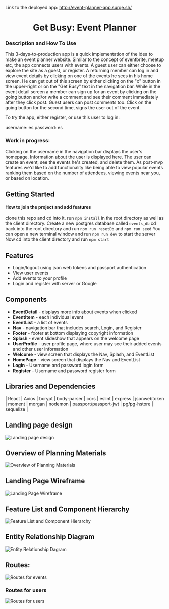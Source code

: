 Link to the deployed app:
http://event-planner-app.surge.sh/

# <center>Get Busy: Event Planner<center>

### Description and How To Use

This 3-days-to-production app is a quick implementation of the idea to make an event planner website. Similar to the concept of eventbrite, meetup etc, the app connects users with events. A guest user can either choose to explore the site as a guest, or register. A returning member can log in and view event details by clicking on one of the events he sees in his home screen. He can get out of this screen by either clicking on the "x" button in the upper-right or on the "Get Busy" text in the navigation bar. While in the event detail screen a member can sign up for an event by clicking on the going button and/or write a comment and see their comment immediately after they click post. Guest users can post comments too. Click on the going button for the second time, signs the user out of the event.

To try the app, either register, or use this user to log in:

username: es
password: es

### Work in progress:

Clicking on the username in the navigation bar displays the user's homepage. Information about the user is displayed here. The user can create an event, see the events he's created, and delete them. As post-mvp features we'd like to add functionality like being able to view popular events ranking them based on the number of attendees, viewing events near you, or based on location.

## Getting Started
#### How to join the project and add features

clone this repo and cd into it.
run ```npm install``` in the root directory as well as the client directory.
Create a new postgres database called ```events_db```
cd back into the root directory and run ```npm run resetDb``` and ```npm run seed```
You can open a new terminal window and run ```npm run dev``` to start the server
Now cd into the client directory and run ```npm start```

## Features
* Login/logout using json web tokens and passport authentication
* View user events
* Add events to your profile
* Login and register with server or Google

## Components
* **EventDetail** - displays more info about events when clicked
* **EventItem** - each individual event
* **EventList** - a list of events
* **Nav** - navigation bar that includes search, Login, and Register
* **Footer** - footer at bottom displaying copyright information
* **Splash** - event slideshow that appears on the welcome page
* **UserProfile** - user profile page, where user may see their added events and other user information
* **Welcome** - view screen that displays the Nav, Splash, and EventList
* **HomePage** - view screen that displays the Nav and EventList
* **Login** - Username and password login form
* **Register** - Username and password register form


## Libraries and Dependencies
| React |
Axios |
bcrypt |
body-parser |
cors |
eslint |
express |
jsonwebtoken |
moment |
morgan |
nodemon |
passport/passport-jwt |
pg/pg-hstore |
sequelize |

## Landing page design

![Landing page design](https://github.com/estervojko/event-planner-app/blob/ester-production/planning/Landing%20page%20Wireframe.png?raw=true)

## Overview of Planning Materials

![Overview of Planning Materials](https://github.com/estervojko/event-planner-app/blob/ester-production/planning/EventPlanner%20-%20Overview.JPG?raw=true)

## Landing Page Wireframe

![Landing Page Wireframe](https://github.com/estervojko/event-planner-app/blob/ester-production/planning/EventPlanner%20-%20Landding%20Page%20Wireframe.JPG?raw=true)

## Feature List and Component Hierarchy

![Feature List and Component Hierarchy](https://github.com/estervojko/event-planner-app/blob/ester-production/planning/EventPlanner%20-%20.FeatureList%20and%20Compoent%20HierarchyJPG.JPG?raw=true)

## Entity Relationship Diagram

![Entity Relationship Dagram](https://github.com/estervojko/event-planner-app/blob/ester-production/planning/EventPlanner%20-%20%20Initial%20ERD.JPG?raw=true)

## Routes:

![Routes for events](https://github.com/estervojko/event-planner-app/blob/ester-production/planning/Routes1.jpg?raw=true)

### Routes for users

![Routes for users](https://github.com/estervojko/event-planner-app/blob/ester-production/planning/Routes2.jpg?raw=true)
